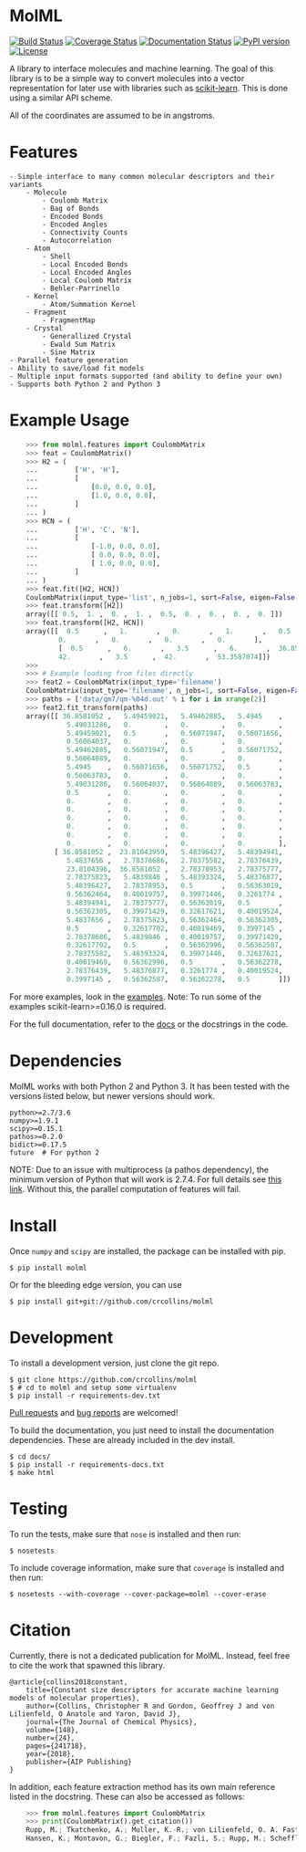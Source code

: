 MolML
=====
[![Build Status](https://travis-ci.org/crcollins/molml.svg?branch=master)](https://travis-ci.org/crcollins/molml)
[![Coverage Status](https://coveralls.io/repos/github/crcollins/molml/badge.svg?branch=master)](https://coveralls.io/github/crcollins/molml?branch=master)
[![Documentation Status](https://readthedocs.org/projects/molml/badge/?version=latest)](http://molml.readthedocs.io/en/latest/?badge=latest)
[![PyPI version](https://img.shields.io/pypi/v/MolML.svg?style=flat)](http://pypi.python.org/pypi/MolML)
[![License](https://img.shields.io/pypi/l/MolML.svg?style=flat)](https://github.com/crcollins/molml/blob/master/LICENSE.txt)

A library to interface molecules and machine learning. The goal of this library is to be a simple way to convert molecules into a vector representation for later use with libraries such as [scikit-learn](http://scikit-learn.org/). This is done using a similar API scheme.

All of the coordinates are assumed to be in angstroms.


Features
========


    - Simple interface to many common molecular descriptors and their variants
        - Molecule
            - Coulomb Matrix
            - Bag of Bonds
            - Encoded Bonds
            - Encoded Angles
            - Connectivity Counts
            - Autocorrelation
        - Atom
            - Shell
            - Local Encoded Bonds
            - Local Encoded Angles
            - Local Coulomb Matrix
            - Behler-Parrinello
        - Kernel
            - Atom/Summation Kernel
        - Fragment
            - FragmentMap
        - Crystal
            - Generallized Crystal
            - Ewald Sum Matrix
            - Sine Matrix
    - Parallel feature generation
    - Ability to save/load fit models
    - Multiple input formats supported (and ability to define your own)
    - Supports both Python 2 and Python 3


Example Usage
=============

```python
    >>> from molml.features import CoulombMatrix
    >>> feat = CoulombMatrix()
    >>> H2 = (
    ...         ['H', 'H'],
    ...         [
    ...             [0.0, 0.0, 0.0],
    ...             [1.0, 0.0, 0.0],
    ...         ]
    ... )
    >>> HCN = (
    ...         ['H', 'C', 'N'],
    ...         [
    ...             [-1.0, 0.0, 0.0],
    ...             [ 0.0, 0.0, 0.0],
    ...             [ 1.0, 0.0, 0.0],
    ...         ]
    ... )
    >>> feat.fit([H2, HCN])
    CoulombMatrix(input_type='list', n_jobs=1, sort=False, eigen=False, drop_values=False)
    >>> feat.transform([H2])
    array([[ 0.5,  1. ,  0. ,  1. ,  0.5,  0. ,  0. ,  0. ,  0. ]])
    >>> feat.transform([H2, HCN])
    array([[  0.5      ,   1.       ,   0.       ,   1.       ,   0.5      ,
            0.       ,   0.       ,   0.       ,   0.       ],
            [  0.5      ,   6.       ,   3.5      ,   6.       ,  36.8581052,
            42.       ,   3.5      ,  42.       ,  53.3587074]])
    >>>
    >>> # Example loading from files directly
    >>> feat2 = CoulombMatrix(input_type='filename')
    CoulombMatrix(input_type='filename', n_jobs=1, sort=False, eigen=False, drop_values=False)
    >>> paths = ['data/qm7/qm-%04d.out' % i for i in xrange(2)]
    >>> feat2.fit_transform(paths)
    array([[ 36.8581052 ,   5.49459021,   5.49462885,   5.4945    ,
              5.49031286,   0.        ,   0.        ,   0.        ,
              5.49459021,   0.5       ,   0.56071947,   0.56071656,
              0.56064037,   0.        ,   0.        ,   0.        ,
              5.49462885,   0.56071947,   0.5       ,   0.56071752,
              0.56064089,   0.        ,   0.        ,   0.        ,
              5.4945    ,   0.56071656,   0.56071752,   0.5       ,
              0.56063783,   0.        ,   0.        ,   0.        ,
              5.49031286,   0.56064037,   0.56064089,   0.56063783,
              0.5       ,   0.        ,   0.        ,   0.        ,
              0.        ,   0.        ,   0.        ,   0.        ,
              0.        ,   0.        ,   0.        ,   0.        ,
              0.        ,   0.        ,   0.        ,   0.        ,
              0.        ,   0.        ,   0.        ,   0.        ,
              0.        ,   0.        ,   0.        ,   0.        ,
              0.        ,   0.        ,   0.        ,   0.        ],
           [ 36.8581052 ,  23.81043959,   5.48396427,   5.48394941,
              5.4837656 ,   2.78378686,   2.78375582,   2.78376439,
              23.8104396,  36.8581052 ,   2.78378953,   2.78375777,
              2.78375823,   5.4839846 ,   5.48393324,   5.48376877,
              5.48396427,   2.78378953,   0.5       ,   0.56363019,
              0.56362464,   0.40019757,   0.39971446,   0.3261774 ,
              5.48394941,   2.78375777,   0.56363019,   0.5       ,
              0.56362305,   0.39971429,   0.32617621,   0.40019524,
              5.4837656 ,   2.78375823,   0.56362464,   0.56362305,
              0.5       ,   0.32617702,   0.40019469,   0.3997145 ,
              2.78378686,   5.4839846 ,   0.40019757,   0.39971429,
              0.32617702,   0.5       ,   0.56362996,   0.56362587,
              2.78375582,   5.48393324,   0.39971446,   0.32617621,
              0.40019469,   0.56362996,   0.5       ,   0.56362278,
              2.78376439,   5.48376877,   0.3261774 ,   0.40019524,
              0.3997145 ,   0.56362587,   0.56362278,   0.5       ]])
```

For more examples, look in the [examples](https://github.com/crcollins/molml/tree/master/examples). Note: To run some of the examples scikit-learn>=0.16.0 is required.

For the full documentation, refer to the [docs](http://molml.readthedocs.io) or the docstrings in the code.


Dependencies
============

MolML works with both Python 2 and Python 3. It has been tested with the versions listed below, but newer versions should work.

    python>=2.7/3.6
    numpy>=1.9.1
    scipy>=0.15.1
    pathos>=0.2.0
    bidict>=0.17.5
    future  # For python 2


NOTE: Due to an issue with multiprocess (a pathos dependency), the minimum version of Python that will work is 2.7.4. For full details see [this link](https://github.com/uqfoundation/multiprocess/issues/11). Without this, the parallel computation of features will fail.


Install
=======

Once `numpy` and `scipy` are installed, the package can be installed with pip.

    $ pip install molml

Or for the bleeding edge version, you can use

    $ pip install git+git://github.com/crcollins/molml


Development
===========

To install a development version, just clone the git repo.

    $ git clone https://github.com/crcollins/molml
    $ # cd to molml and setup some virtualenv
    $ pip install -r requirements-dev.txt

[Pull requests](https://github.com/crcollins/molml/pulls) and [bug reports](https://github.com/crcollins/molml/issues) are welcomed!

To build the documentation, you just need to install the documentation dependencies. These are already included in the dev install.

    $ cd docs/
    $ pip install -r requirements-docs.txt
    $ make html

Testing
=======

To run the tests, make sure that `nose` is installed and then run:

    $ nosetests

To include coverage information, make sure that `coverage` is installed and then run:

    $ nosetests --with-coverage --cover-package=molml --cover-erase

Citation
========

Currently, there is not a dedicated publication for MolML. Instead, feel free to cite the work that spawned this library.


    @article{collins2018constant,
        title={Constant size descriptors for accurate machine learning models of molecular properties},
        author={Collins, Christopher R and Gordon, Geoffrey J and von Lilienfeld, O Anatole and Yaron, David J},
        journal={The Journal of Chemical Physics},
        volume={148},
        number={24},
        pages={241718},
        year={2018},
        publisher={AIP Publishing}
    }


In addition, each feature extraction method has its own main reference listed in the docstring. These can also be accessed as follows:

```python
    >>> from molml.features import CoulombMatrix
    >>> print(CoulombMatrix().get_citation())
    Rupp, M.; Tkatchenko, A.; Muller, K.-R.; von Lilienfeld, O. A. Fast and Accurate Modeling of Molecular Atomization Energies with Machine Learning. Phys. Rev. Lett. 2012, 108, 058301.
    Hansen, K.; Montavon, G.; Biegler, F.; Fazli, S.; Rupp, M.; Scheffler, M.; von Lilienfeld, O. A.; Tkatchenko, A.; Muller, K.-R. Assessment and Validation of Machine Learning Methods for Predicting Molecular Atomization Energies. J. Chem. Theory Comput. 2013, 9, 3404-3419.
```
